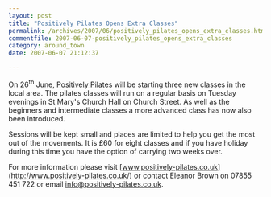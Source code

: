 ```yaml
---
layout: post
title: "Positively Pilates Opens Extra Classes"
permalink: /archives/2007/06/positively_pilates_opens_extra_classes.html
commentfile: 2007-06-07-positively_pilates_opens_extra_classes
category: around_town
date: 2007-06-07 21:12:37

---
```


On 26<sup>th</sup> June, [Positively Pilates](https://stmargarets.london/directory/health_aNd_beauty/200701111508) will be starting three new classes in the local area. The pilates classes will run on a regular basis on Tuesday evenings in St Mary's Church Hall on Church Street. As well as the beginners and intermediate classes a more advanced class has now also been introduced.

Sessions will be kept small and places are limited to help you get the most out of the movements. It is £60 for eight classes and if you have holiday during this time you have the option of carrying two weeks over.

For more information please visit [www.positively-pilates.co.uk](http://www.positively-pilates.co.uk/) or contact Eleanor Brown on 07855 451 722 or email <info@positively-pilates.co.uk>.
